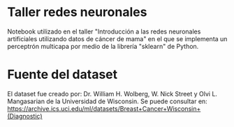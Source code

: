 # Taller redes neuronales
Notebook utilizado en el taller "Introducción a las redes neuronales artificiales utilizando datos de cáncer de mama" en el que se implementa un perceptrón multicapa por medio de la librería "sklearn" de Python.

# Fuente del dataset
El dataset fue creado por: Dr. William H. Wolberg, W. Nick Street y Olvi L. Mangasarian de la Universidad de Wisconsin. Se puede consultar en: https://archive.ics.uci.edu/ml/datasets/Breast+Cancer+Wisconsin+(Diagnostic)
